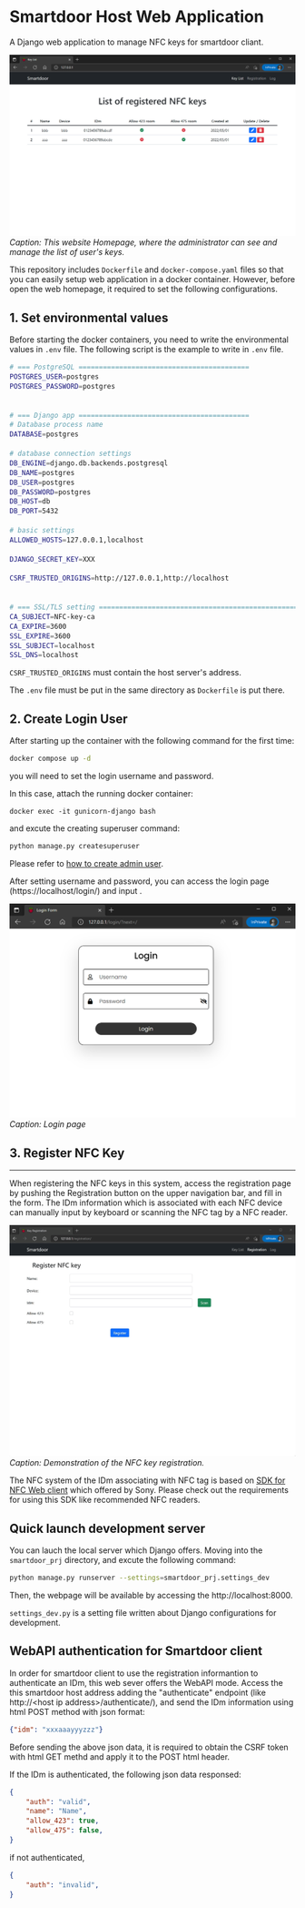 # Smartdoor Host Web Application

A Django web application to manage NFC keys for smartdoor cliant.

![Smartdoor Host Web Home Page](docs/images/homepage.png)
*Caption: This website Homepage, where the administrator can see and manage the list of user's keys.*


This repository includes `Dockerfile` and `docker-compose.yaml` files so that you can easily setup web application in a docker container.
However, before open the web homepage, it required to set the following configurations.


## 1. Set environmental values

Before starting the docker containers, you need to write the environmental values in `.env` file. The following script is the example to write in `.env` file.
```bash
# === PostgreSQL ==========================================
POSTGRES_USER=postgres
POSTGRES_PASSWORD=postgres


# === Django app ==========================================
# Database process name
DATABASE=postgres

# database connection settings
DB_ENGINE=django.db.backends.postgresql
DB_NAME=postgres
DB_USER=postgres
DB_PASSWORD=postgres
DB_HOST=db
DB_PORT=5432

# basic settings
ALLOWED_HOSTS=127.0.0.1,localhost

DJANGO_SECRET_KEY=XXX

CSRF_TRUSTED_ORIGINS=http://127.0.0.1,http://localhost


# === SSL/TLS setting =========================================================
CA_SUBJECT=NFC-key-ca
CA_EXPIRE=3600
SSL_EXPIRE=3600
SSL_SUBJECT=localhost
SSL_DNS=localhost

```
`CSRF_TRUSTED_ORIGINS` must contain the host server's address.

The `.env` file must be put in the same directory as `Dockerfile` is put there.


## 2. Create Login User

After starting up the container with the following command for the first time:

```bash
docker compose up -d
```
you will need to set the login username and password.

In this case, attach the running docker container:
```shell
docker exec -it gunicorn-django bash
```
and excute the creating superuser command:
```bash
python manage.py createsuperuser
```
Please refer to [how to create admin user](https://docs.djangoproject.com/en/4.0/intro/tutorial02/#creating-an-admin-user).

After setting username and password, you can access the login page (https://localhost/login/) and input .

![Smartdoor Host login](docs/images/loginpage.png)
*Caption: Login page*

## 3. Register NFC Key
---
When registering the NFC keys in this system, access the registration page by pushing the Registration button on the upper navigation bar, and fill in the form. The IDm information which is associated with each NFC device can manually input by keyboard or scanning the NFC tag by a NFC reader.

![Smartdoor Host registration](docs/images/keyregistration.gif)
*Caption: Demonstration of the NFC key registration.*

The NFC  system of the IDm associating with NFC tag is based on [SDK for NFC Web client](https://www.sony.co.jp/Products/felica/business/products/sdk/ICS-DCWC1.html) which offered by Sony. Please check out the requirements for using this SDK like recommended NFC readers.


## Quick launch development server

You can lauch the local server which Django offers.
Moving into the `smartdoor_prj` directory, and excute the following command:
```bash
python manage.py runserver --settings=smartdoor_prj.settings_dev
```
Then, the webpage will be available by accessing the http://localhost:8000.

`settings_dev.py` is a setting file written about Django configurations for development.


## WebAPI authentication for Smartdoor client

In order for smartdoor client to use the registration informantion to authenticate an IDm, this web sever offers the WebAPI mode.
Access the this smartdoor host address adding the "authenticate" endpoint (like http://\<host ip address\>/authenticate/),
and send the IDm information using html POST method with json format:
```json
{"idm": "xxxaaayyyzzz"}
```

Before sending the above json data, it is required to obtain the CSRF token with html GET methd and apply it to the POST html header.

If the IDm is authenticated, the following json data responsed:
```json
{
    "auth": "valid",
    "name": "Name",
    "allow_423": true,
    "allow_475": false,
}
```

if not authenticated,
```json
{
    "auth": "invalid",
}
```

